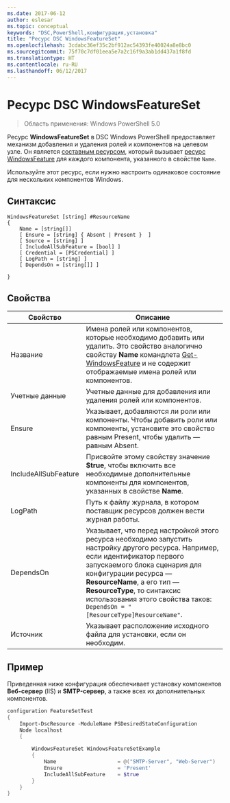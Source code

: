 ```yaml
---
ms.date: 2017-06-12
author: eslesar
ms.topic: conceptual
keywords: "DSC,PowerShell,конфигурация,установка"
title: "Ресурс DSC WindowsFeatureSet"
ms.openlocfilehash: 3cdabc36ef35c2bf912ac54393fe40024a8e8bc0
ms.sourcegitcommit: 75f70c7df01eea5e7a2c16f9a3ab1dd437a1f8fd
ms.translationtype: HT
ms.contentlocale: ru-RU
ms.lasthandoff: 06/12/2017
---
```

# <a name="dsc-windowsfeatureset-resource"></a>Ресурс DSC WindowsFeatureSet

> Область применения: Windows PowerShell 5.0

Ресурс **WindowsFeatureSet** в DSC Windows PowerShell предоставляет механизм добавления и удаления ролей и компонентов на целевом узле.
Он является [составным ресурсом](authoringResourceComposite.md), который вызывает [ресурс WindowsFeature](windowsfeatureResource.md) для каждого компонента, указанного в свойстве `Name`.

Используйте этот ресурс, если нужно настроить одинаковое состояние для нескольких компонентов Windows.

## <a name="syntax"></a>Синтаксис

```
WindowsFeatureSet [string] #ResourceName
{
    Name = [string[]] 
    [ Ensure = [string] { Absent | Present }  ]
    [ Source = [string] ]
    [ IncludeAllSubFeature = [bool] ]
    [ Credential = [PSCredential] ]
    [ LogPath = [string] ]
    [ DependsOn = [string[]] ]
    
}
```

## <a name="properties"></a>Свойства

|  Свойство  |  Описание   | 
|---|---| 
| Название| Имена ролей или компонентов, которые необходимо добавить или удалить. Это свойство аналогично свойству **Name** командлета [Get-WindowsFeature](https://technet.microsoft.com/en-us/library/jj205469.aspx) и не содержит отображаемые имена ролей или компонентов.| 
| Учетные данные| Учетные данные для добавления или удаления ролей или компонентов.| 
| Ensure| Указывает, добавляются ли роли или компоненты. Чтобы добавить роли или компоненты, установите это свойство равным Present, чтобы удалить — равным Absent.| 
| IncludeAllSubFeature| Присвойте этому свойству значение **$true**, чтобы включить все необходимые дополнительные компоненты для компонентов, указанных в свойстве **Name**.| 
| LogPath| Путь к файлу журнала, в котором поставщик ресурсов должен вести журнал работы.| 
| DependsOn| Указывает, что перед настройкой этого ресурса необходимо запустить настройку другого ресурса. Например, если идентификатор первого запускаемого блока сценария для конфигурации ресурса — __ResourceName__, а его тип — __ResourceType__, то синтаксис использования этого свойства таков: `DependsOn = "[ResourceType]ResourceName"`.| 
| Источник| Указывает расположение исходного файла для установки, если он необходим.| 

## <a name="example"></a>Пример

Приведенная ниже конфигурация обеспечивает установку компонентов **Веб-сервер** (IIS) и **SMTP-сервер**, а также всех их дополнительных компонентов.

```powershell
configuration FeatureSetTest
{
    Import-DscResource -ModuleName PSDesiredStateConfiguration
    Node localhost
    {

        WindowsFeatureSet WindowsFeatureSetExample
        {
            Name                    = @("SMTP-Server", "Web-Server")
            Ensure                  = 'Present'
            IncludeAllSubFeature    = $true
        } 
    }
}
```

